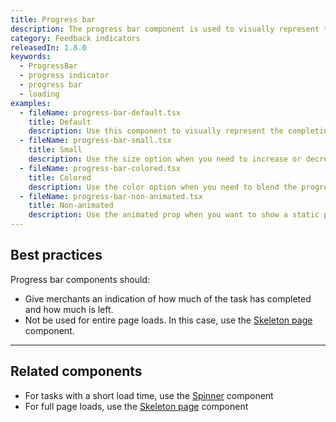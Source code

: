 ```yaml
---
title: Progress bar
description: The progress bar component is used to visually represent the completion of a task or operation. It shows how much of the task has been completed and how much is still left.
category: Feedback indicators
releasedIn: 1.8.0
keywords:
  - ProgressBar
  - progress indicator
  - progress bar
  - loading
examples:
  - fileName: progress-bar-default.tsx
    title: Default
    description: Use this component to visually represent the completion of a task or operation.
  - fileName: progress-bar-small.tsx
    title: Small
    description: Use the size option when you need to increase or decrease the visual weight of the progress bar.
  - fileName: progress-bar-colored.tsx
    title: Colored
    description: Use the color option when you need to blend the progress bar in a context that calls for it, such as a progress toward success or where it’s the primary focus.
  - fileName: progress-bar-non-animated.tsx
    title: Non-animated
    description: Use the animated prop when you want to show a static progress bar.
---
```


## Best practices

Progress bar components should:

- Give merchants an indication of how much of the task has completed and how much is left.
- Not be used for entire page loads. In this case, use the [Skeleton page](https://polaris.shopify.com/components/skeleton-page) component.

---

## Related components

- For tasks with a short load time, use the [Spinner](https://polaris.shopify.com/components/spinner) component
- For full page loads, use the [Skeleton page](https://polaris.shopify.com/components/skeleton-page) component
